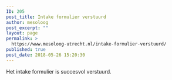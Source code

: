 ```yaml
---
ID: 205
post_title: Intake formulier verstuurd
author: mesoloog
post_excerpt: ""
layout: page
permalink: >
  https://www.mesoloog-utrecht.nl/intake-formulier-verstuurd/
published: true
post_date: 2018-05-26 15:20:30
---
```

Het intake formulier is succesvol verstuurd.
